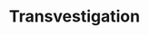 ---
title: Transvestigation
crosslinks:
- TopMindsOfReddit
- insanepeoplereddit
- LateStageCapitalism
---